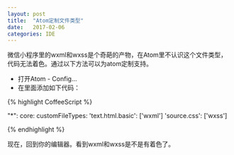 ```yaml
---
layout: post
title:  "Atom定制文件类型"
date:   2017-02-06
categories: IDE
---
```

微信小程序里的wxml和wxss是个奇葩的产物，在Atom里不认识这个文件类型，代码无法着色。通过以下方法可以为atom定制支持。
- 打开Atom - Config...
- 在里面添加如下代码：

{% highlight CoffeeScript %}

"*":
  core:
    customFileTypes:
      'text.html.basic': ['wxml']
      'source.css': ['wxss']

{% endhighlight %}

现在，回到你的编辑器。看到wxml和wxss是不是有着色了。
